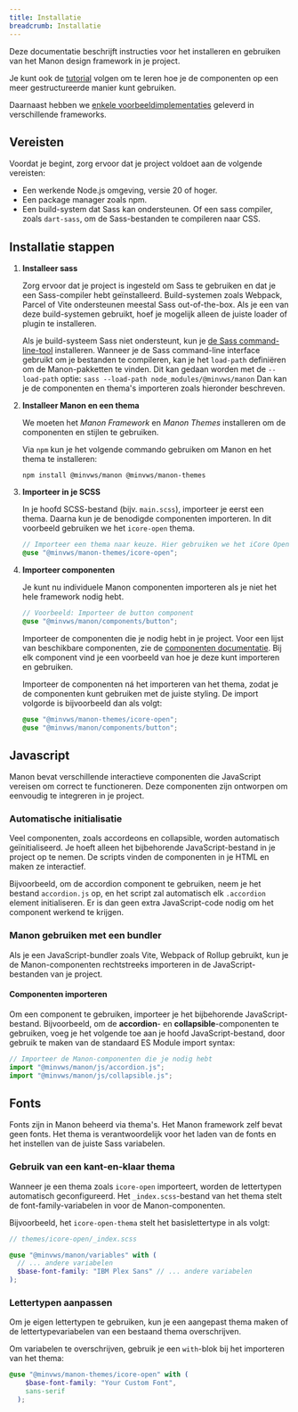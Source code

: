 ```yaml
---
title: Installatie
breadcrumb: Installatie
---
```


Deze documentatie beschrijft instructies voor het installeren en gebruiken van
het Manon design framework in je project.

Je kunt ook de [tutorial](/getting-started/tutorial) volgen om te leren hoe je
de componenten op een meer gestructureerde manier kunt gebruiken.

Daarnaast hebben we
[enkele voorbeeldimplementaties](https://github.com/minvws/nl-rdo-manon/tree/main/examples/)
geleverd in verschillende frameworks.

## Vereisten

Voordat je begint, zorg ervoor dat je project voldoet aan de volgende vereisten:

- Een werkende Node.js omgeving, versie 20 of hoger.
- Een package manager zoals npm.
- Een build-system dat Sass kan ondersteunen. Of een sass compiler, zoals
  `dart-sass`, om de Sass-bestanden te compileren naar CSS.

## Installatie stappen

1. **Installeer sass**

   Zorg ervoor dat je project is ingesteld om Sass te gebruiken en dat je een
   Sass-compiler hebt geïnstalleerd. Build-systemen zoals Webpack, Parcel of
   Vite ondersteunen meestal Sass out-of-the-box. Als je een van deze
   build-systemen gebruikt, hoef je mogelijk alleen de juiste loader of plugin
   te installeren.

   Als je build-systeem Sass niet ondersteunt, kun je
   [de Sass command-line-tool](https://sass-lang.com/documentation/cli/dart-sass/)
   installeren. Wanneer je de Sass command-line interface gebruikt om je
   bestanden te compileren, kan je het `load-path` definiëren om de
   Manon-pakketten te vinden. Dit kan gedaan worden met de `--load-path` optie:
   `sass --load-path node_modules/@minvws/manon` Dan kan je de componenten en
   thema's importeren zoals hieronder beschreven.

2. **Installeer Manon en een thema**

   We moeten het _Manon Framework_ en _Manon Themes_ installeren om de
   componenten en stijlen te gebruiken.

   Via `npm` kun je het volgende commando gebruiken om Manon en het thema te
   installeren:

   ```console
   npm install @minvws/manon @minvws/manon-themes
   ```

3. **Importeer in je SCSS**

   In je hoofd SCSS-bestand (bijv. `main.scss`), importeer je eerst een thema.
   Daarna kun je de benodigde componenten importeren. In dit voorbeeld gebruiken
   we het `icore-open` thema.

   ```scss
   // Importeer een thema naar keuze. Hier gebruiken we het iCore Open thema als voorbeeld.
   @use "@minvws/manon-themes/icore-open";
   ```

4. **Importeer componenten**

   Je kunt nu individuele Manon componenten importeren als je niet het hele
   framework nodig hebt.

   ```scss
   // Voorbeeld: Importeer de button component
   @use "@minvws/manon/components/button";
   ```

   Importeer de componenten die je nodig hebt in je project. Voor een lijst van
   beschikbare componenten, zie de [componenten documentatie](/library). Bij elk
   component vind je een voorbeeld van hoe je deze kunt importeren en gebruiken.

   Importeer de componenten ná het importeren van het thema, zodat je de
   componenten kunt gebruiken met de juiste styling. De import volgorde is
   bijvoorbeeld dan als volgt:

   ```scss
   @use "@minvws/manon-themes/icore-open";
   @use "@minvws/manon/components/button";
   ```

## Javascript

Manon bevat verschillende interactieve componenten die JavaScript vereisen om
correct te functioneren. Deze componenten zijn ontworpen om eenvoudig te
integreren in je project.

### Automatische initialisatie

Veel componenten, zoals accordeons en collapsible, worden automatisch
geïnitialiseerd. Je hoeft alleen het bijbehorende JavaScript-bestand in je
project op te nemen. De scripts vinden de componenten in je HTML en maken ze
interactief.

Bijvoorbeeld, om de accordion component te gebruiken, neem je het bestand
`accordion.js` op, en het script zal automatisch elk `.accordion` element
initialiseren. Er is dan geen extra JavaScript-code nodig om het component
werkend te krijgen.

### Manon gebruiken met een bundler

Als je een JavaScript-bundler zoals Vite, Webpack of Rollup gebruikt, kun je de
Manon-componenten rechtstreeks importeren in de JavaScript-bestanden van je
project.

#### Componenten importeren

Om een component te gebruiken, importeer je het bijbehorende JavaScript-bestand.
Bijvoorbeeld, om de **accordion**- en **collapsible**-componenten te gebruiken,
voeg je het volgende toe aan je hoofd JavaScript-bestand, door gebruik te maken
van de standaard ES Module import syntax:

```javascript
// Importeer de Manon-componenten die je nodig hebt
import "@minvws/manon/js/accordion.js";
import "@minvws/manon/js/collapsible.js";
```

## Fonts

Fonts zijn in Manon beheerd via thema's. Het Manon framework zelf bevat geen
fonts. Het thema is verantwoordelijk voor het laden van de fonts en het
instellen van de juiste Sass variabelen.

### Gebruik van een kant-en-klaar thema

Wanneer je een thema zoals `icore-open` importeert, worden de lettertypen
automatisch geconfigureerd. Het `_index.scss`-bestand van het thema stelt de
font-family-variabelen in voor de Manon-componenten.

Bijvoorbeeld, het `icore-open-thema` stelt het basislettertype in als volgt:

```scss
// themes/icore-open/_index.scss

@use "@minvws/manon/variables" with (
  // ... andere variabelen
  $base-font-family: "IBM Plex Sans" // ... andere variabelen
);
```

### Lettertypen aanpassen

Om je eigen lettertypen te gebruiken, kun je een aangepast thema maken of de
lettertypevariabelen van een bestaand thema overschrijven.

Om variabelen te overschrijven, gebruik je een `with`-blok bij het importeren
van het thema:

```scss
@use "@minvws/manon-themes/icore-open" with (
    $base-font-family: "Your Custom Font",
    sans-serif
  );
```
